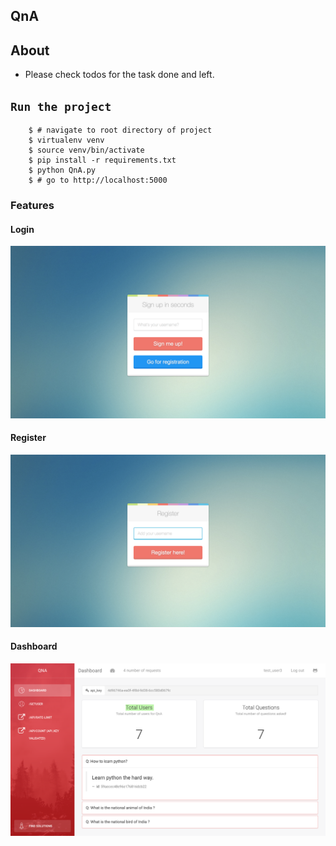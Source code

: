## QnA

## About

* Please check todos for the task done and left.

## `Run the project` 

```
    $ # navigate to root directory of project
    $ virtualenv venv
    $ source venv/bin/activate
    $ pip install -r requirements.txt
    $ python QnA.py
    $ # go to http://localhost:5000
```

### Features

#### Login

![](https://github.com/arindampradhan/QnA/blob/master/doc/1.png)

#### Register

![](https://github.com/arindampradhan/QnA/blob/master/doc/2.png)

#### Dashboard

![](https://github.com/arindampradhan/QnA/blob/master/doc/3.png)